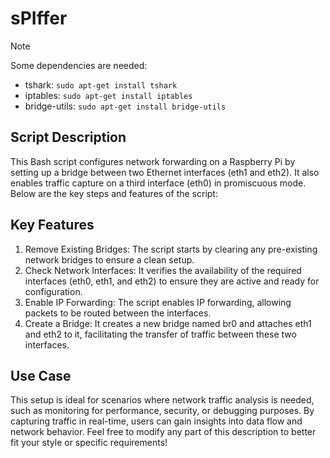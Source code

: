 # sPIffer

> [!NOTE]
> Some dependencies are needed:  
> - tshark: ```sudo apt-get install tshark```  
> - iptables:  ```sudo apt-get install iptables```  
> - bridge-utils: ```sudo apt-get install bridge-utils```  

## Script Description
This Bash script configures network forwarding on a Raspberry Pi by setting up a bridge between two Ethernet interfaces (eth1 and eth2). It also enables traffic capture on a third interface (eth0) in promiscuous mode. Below are the key steps and features of the script:
## Key Features
1. Remove Existing Bridges: The script starts by clearing any pre-existing network bridges to ensure a clean setup.
2. Check Network Interfaces: It verifies the availability of the required interfaces (eth0, eth1, and eth2) to ensure they are active and ready for configuration.
3. Enable IP Forwarding: The script enables IP forwarding, allowing packets to be routed between the interfaces.
4. Create a Bridge: It creates a new bridge named br0 and attaches eth1 and eth2 to it, facilitating the transfer of traffic between these two interfaces.
## Use Case
This setup is ideal for scenarios where network traffic analysis is needed, such as monitoring for performance, security, or debugging purposes. By capturing traffic in real-time, users can gain insights into data flow and network behavior.
Feel free to modify any part of this description to better fit your style or specific requirements!

